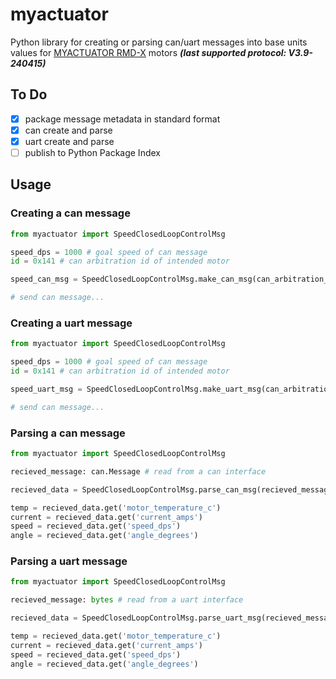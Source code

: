# myactuator
Python library for creating or parsing can/uart messages into base units values for [MYACTUATOR RMD-X](https://www.myactuator.com/downloads-x-series) motors <i><b> (last supported protocol: V3.9-240415)</b></i>

## To Do
- [x] package message metadata in standard format
- [x] can create and parse
- [x] uart create and parse
- [ ] publish to Python Package Index

## Usage

### Creating a can message
```python
from myactuator import SpeedClosedLoopControlMsg

speed_dps = 1000 # goal speed of can message 
id = 0x141 # can arbitration id of intended motor

speed_can_msg = SpeedClosedLoopControlMsg.make_can_msg(can_arbitration_id,speed_dps)

# send can message...
```

### Creating a uart message
```python
from myactuator import SpeedClosedLoopControlMsg

speed_dps = 1000 # goal speed of can message 
id = 0x141 # can arbitration id of intended motor

speed_uart_msg = SpeedClosedLoopControlMsg.make_uart_msg(can_arbitration_id,speed_dps)

# send can message...
```

### Parsing a can message
```python
from myactuator import SpeedClosedLoopControlMsg

recieved_message: can.Message # read from a can interface

recieved_data = SpeedClosedLoopControlMsg.parse_can_msg(recieved_message)

temp = recieved_data.get('motor_temperature_c')
current = recieved_data.get('current_amps')
speed = recieved_data.get('speed_dps')
angle = recieved_data.get('angle_degrees')
```

### Parsing a uart message
```python
from myactuator import SpeedClosedLoopControlMsg

recieved_message: bytes # read from a uart interface

recieved_data = SpeedClosedLoopControlMsg.parse_uart_msg(recieved_message)

temp = recieved_data.get('motor_temperature_c')
current = recieved_data.get('current_amps')
speed = recieved_data.get('speed_dps')
angle = recieved_data.get('angle_degrees')
```
